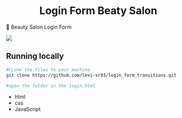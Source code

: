 <h1 align="center">Login Form Beaty Salon</h1>

:haircut: Beauty Salon Login Form

![](https://i.imgur.com/cZ6ezjT.gif)

## Running locally

```sh
#CLone the files to your machine
git clone https://github.com/levi-sr93/login_form_transitions.git

#open the folder in the login.html

```

- html
- css
- JavaScript
